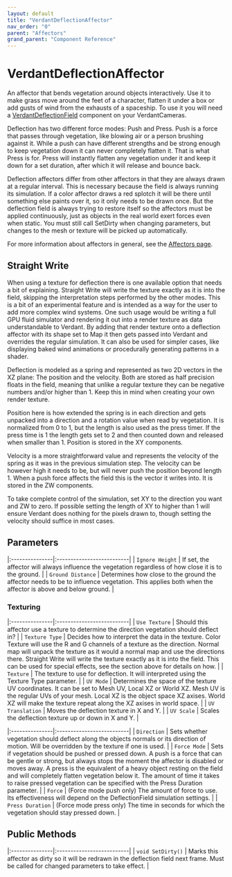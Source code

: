 ```yaml
---
layout: default
title: "VerdantDeflectionAffector"
nav_order: "0"
parent: "Affectors"
grand_parent: "Component Reference"
---
```


# VerdantDeflectionAffector
An affector that bends vegetation around objects interactively. Use it to make grass move around the feet of a character, flatten it under a box or add gusts of wind from the exhausts of a spaceship. To use it you will need a [VerdantDeflectionField](../Fields/VerdantDeflectionField.html) component on your VerdantCameras.  

Deflection has two different force modes: Push and Press. Push is a force that passes through vegetation, like blowing air or a person brushing against it. While a push can have different strengths and be strong enough to keep vegetation down it can never completely flatten it. That is what Press is for. Press will instantly flatten any vegetation under it and keep it down for a set duration, after which it will release and bounce back.

Deflection affectors differ from other affectors in that they are always drawn at a regular interval. This is necessary because the field is always running its simulation. If a color affector draws a red splotch it will be there until something else paints over it, so it only needs to be drawn once. But the deflection field is always trying to restore itself so the affectors must be applied continuously, just as objects in the real world exert forces even when static. You must still call SetDirty when changing parameters, but changes to the mesh or texture will be picked up automatically.

For more information about affectors in general, see the [Affectors page](index.html). 

## Straight Write
When using a texture for deflection there is one available option that needs a bit of explaining. Straight Write will write the texture exactly as it is into the field, skipping the interpretation steps performed by the other modes. This is a bit of an experimental feature and is intended as a way for the user to add more complex wind systems. One such usage would be writing a full GPU fluid simulator and rendering it out into a render texture as data understandable to Verdant. By adding that render texture onto a deflection affector with its shape set to Map it then gets passed into Verdant and overrides the regular simulation. It can also be used for simpler cases, like displaying baked wind animations or procedurally generating patterns in a shader.

Deflection is modeled as a spring and represented as two 2D vectors in the XZ plane: The position and the velocity. Both are stored as half precision floats in the field, meaning that unlike a regular texture they can be negative numbers and/or higher than 1. Keep this in mind when creating your own render texture.

Position here is how extended the spring is in each direction and gets unpacked into a direction and a rotation value when read by vegetation. It is normalized from 0 to 1, but the length is also used as the press timer. If the press time is 1 the length gets set to 2 and then counted down and released when smaller than 1. Position is stored in the XY components. 

Velocity is a more straightforward value and represents the velocity of the spring as it was in the previous simulation step. The velocity can be however high it needs to be, but will never push the position beyond length 1. When a push force affects the field this is the vector it writes into. It is stored in the ZW components.

To take complete control of the simulation, set XY to the direction you want and ZW to zero. If possible setting the length of XY to higher than 1 will ensure Verdant does nothing for the pixels drawn to, though setting the velocity should suffice in most cases.

## Parameters

|:---------------|:--------------------------|
| `Ignore Height` | If set, the affector will always influence the vegetation regardless of how close it is to the ground.  |
| `Ground Distance` | Determines how close to the ground the affector needs to be to influence vegetation. This applies both when the affector is above and below ground. |

### Texturing

|:---------------|:--------------------------|
| `Use Texture` | Should this affector use a texture to determine the direction vegetation should deflect in? |
| `Texture Type` | Decides how to interpret the data in the texture. Color Texture will use the R and G channels of a texture as the direction. Normal map will unpack the texture as it would a normal map and use the directions there. Straight Write will write the texture exactly as it is into the field. This can be used for special effects, see the section above for details on how. |
| `Texture` | The texture to use for deflection. It will interpreted using the Texture Type parameter. |
| `UV Mode` | Determines the space of the texture UV coordinates. It can be set to Mesh UV, Local XZ or World XZ. Mesh UV is the regular UVs of your mesh. Local XZ is the object space XZ axises. World XZ will make the texture repeat along the XZ axises in world space. |
| `UV Translation` | Moves the deflection texture in X and Y. |
| `UV Scale` | Scales the deflection texture up or down in X and Y. |

|:---------------|:--------------------------|
| `Direction` | Sets whether vegetation should deflect along the objects normals or its direction of motion. Will be overridden by the texture if one is used. |
| `Force Mode` | Sets if vegetation should be pushed or pressed down. A push is a force that can be gentle or strong, but always stops the moment the affector is disabled or moves away. A press is the equivalent of a heavy object resting on the field and will completely flatten vegetation below it. The amount of time it takes to raise pressed vegetation can be specified with the Press Duration parameter. |
| `Force` | (Force mode push only) The amount of force to use. Its effectiveness will depend on the DeflectionField simulation settings. |
| `Press Duration` | (Force mode press only) The time in seconds for which the vegetation should stay pressed down. |

## Public Methods

|:---------------|:--------------------------|
| `void SetDirty()` | Marks this affector as dirty so it will be redrawn in the deflection field next frame. Must be called for changed parameters to take effect. |


